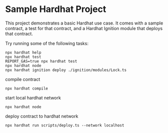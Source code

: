 # Sample Hardhat Project

This project demonstrates a basic Hardhat use case. It comes with a sample contract, a test for that contract, and a Hardhat Ignition module that deploys that contract.

Try running some of the following tasks:

```shell
npx hardhat help
npx hardhat test
REPORT_GAS=true npx hardhat test
npx hardhat node
npx hardhat ignition deploy ./ignition/modules/Lock.ts
```

compile contract
```shell
npx hardhat compile
```

start local hardhat network
```shell
npx hardhat node
```

deploy contract to hardhat network
```shell
npx hardhat run scripts/deploy.ts --network localhost
```



